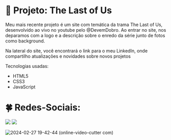 # :star2: Projeto: The Last of Us
Meu mais recente projeto é um site com temática da trama The Last of Us, desenvolvido ao vivo no youtube pelo @DevemDobro. Ao entrar no site, nos deparamos com a logo e a descrição sobre o enredo da série junto de fotos como background.

Na lateral do site, você encontrará o link para o meu LinkedIn, onde compartilho atualizações e novidades sobre novos projetos

Tecnologias usadas:
+ HTML5
+ CSS3
+ JavaScript


# :four_leaf_clover: Redes-Sociais:
<a href="https://www.instagram.com/m.guifo01/" target="_blank"><img loading="lazy" src="https://img.shields.io/badge/-Instagram-%23E4405F?style=for-the-badge&logo=instagram&logoColor=white" target="_blank"></a>
<a href="https://www.linkedin.com/in/guilherme-onizio-b71814268/" target="_blank"><img loading="lazy" src="https://img.shields.io/badge/-LinkedIn-%230077B5?style=for-the-badge&logo=linkedin&logoColor=white" target="_blank"></a>

![2024-02-27 19-42-44 (online-video-cutter com)](https://github.com/GuilhermeOnizio/Projeto-The-Last-of-Us/assets/129892786/4252260a-a05d-498b-801b-b9ce8d040da2)


